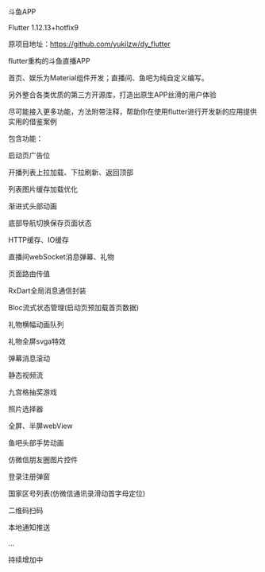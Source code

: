 斗鱼APP

Flutter 1.12.13+hotfix9

原项目地址：https://github.com/yukilzw/dy_flutter

flutter重构的斗鱼直播APP

首页、娱乐为Material组件开发；直播间、鱼吧为纯自定义编写。

另外整合各类优质的第三方开源库，打造出原生APP丝滑的用户体验

尽可能接入更多功能，方法附带注释，帮助你在使用flutter进行开发新的应用提供实用的借鉴案例


包含功能：

启动页广告位

开播列表上拉加载、下拉刷新、返回顶部

列表图片缓存加载优化

渐进式头部动画

底部导航切换保存页面状态

HTTP缓存、IO缓存

直播间webSocket消息弹幕、礼物

页面路由传值

RxDart全局消息通信封装

Bloc流式状态管理(启动页预加载首页数据)

礼物横幅动画队列

礼物全屏svga特效

弹幕消息滚动

静态视频流

九宫格抽奖游戏

照片选择器

全屏、半屏webView

鱼吧头部手势动画

仿微信朋友圈图片控件

登录注册弹窗

国家区号列表(仿微信通讯录滑动首字母定位)

二维码扫码

本地通知推送

...

持续增加中
